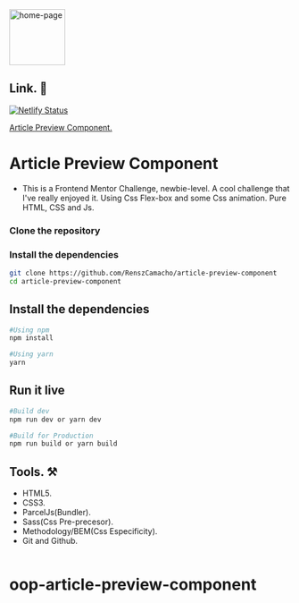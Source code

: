 <img src="./public/images/desktop-preview.jpg" alt="home-page" style="height: 100px; width:100px;" />

## Link. 🔗

[![Netlify Status](https://api.netlify.com/api/v1/badges/ebcedf81-50f5-40c1-a68e-1b2a50c6f293/deploy-status)](https://app.netlify.com/sites/article-preview-fm/deploys)

[Article Preview Component.](https://article-preview-fm.netlify.app/)

# Article Preview Component

- This is a Frontend Mentor Challenge, newbie-level. A cool challenge that I've really enjoyed it. Using Css Flex-box and some Css animation. Pure HTML, CSS and Js.

### Clone the repository

### Install the dependencies

```bash
git clone https://github.com/RenszCamacho/article-preview-component
cd article-preview-component
```

## Install the dependencies

```bash
#Using npm
npm install

#Using yarn
yarn
```

## Run it live

```bash
#Build dev
npm run dev or yarn dev

#Build for Production
npm run build or yarn build
```

## Tools. ⚒️

- HTML5.
- CSS3.
- ParcelJs(Bundler).
- Sass(Css Pre-precesor).
- Methodology/BEM(Css Especificity).
- Git and Github.

```

```
# oop-article-preview-component
